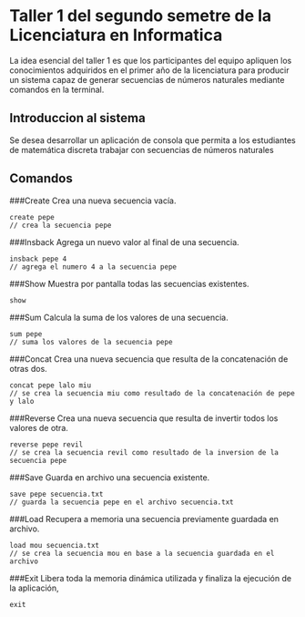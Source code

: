 # Taller 1 del segundo semetre de la Licenciatura en Informatica

La idea esencial del taller 1 es que los participantes del equipo apliquen los 
conocimientos adquiridos en el primer año de la licenciatura para producir un 
sistema capaz de generar secuencias de números naturales mediante comandos en 
la terminal.

## Introduccion al sistema
Se desea desarrollar un aplicación de consola que permita a los estudiantes de matemática 
discreta trabajar con secuencias de números naturales

## Comandos

###Create
Crea una nueva secuencia vacía.
```
create pepe 
// crea la secuencia pepe
```

###Insback
Agrega un nuevo valor al final de una secuencia.
```
insback pepe 4 
// agrega el numero 4 a la secuencia pepe
```

###Show
Muestra por pantalla todas las secuencias existentes.
```
show 
```

###Sum
Calcula la suma de los valores de una secuencia.
```
sum pepe 
// suma los valores de la secuencia pepe
```

###Concat
Crea una nueva secuencia que resulta de la concatenación de otras dos.
```
concat pepe lalo miu  
// se crea la secuencia miu como resultado de la concatenación de pepe y lalo
```

###Reverse
Crea una nueva secuencia que resulta de invertir todos los valores de otra.
```
reverse pepe revil 
// se crea la secuencia revil como resultado de la inversion de la secuencia pepe 
```

###Save
Guarda en archivo una secuencia existente.
```
save pepe secuencia.txt 
// guarda la secuencia pepe en el archivo secuencia.txt 
```

###Load
Recupera a memoria una secuencia previamente guardada en archivo.
```
load mou secuencia.txt 
// se crea la secuencia mou en base a la secuencia guardada en el archivo
```

###Exit
Libera toda la memoria dinámica utilizada y finaliza la ejecución de la aplicación,  
```
exit 
```

 

